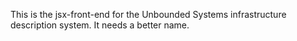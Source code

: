 This is the jsx-front-end for the Unbounded Systems infrastructure description system.  It needs a better name.